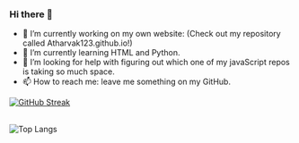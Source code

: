 ### Hi there 👋
- 🔭 I’m currently working on my own website: (Check out my repository called Atharvak123.github.io!)
- 🌱 I’m currently learning HTML and Python.
- 🤔 I’m looking for help with figuring out which one of my javaScript repos is taking so much space.
- 📫 How to reach me: leave me something on my GitHub. 

[![GitHub Streak](https://streak-stats.demolab.com?user=AtharvaK123&theme=vue-dark&border_radius=4.4)](https://git.io/streak-stats)<br><br>

 ![Top Langs](https://github-readme-stats.vercel.app/api/top-langs/?username=AtharvaK123&hide=javascript&theme=tokyonight)

